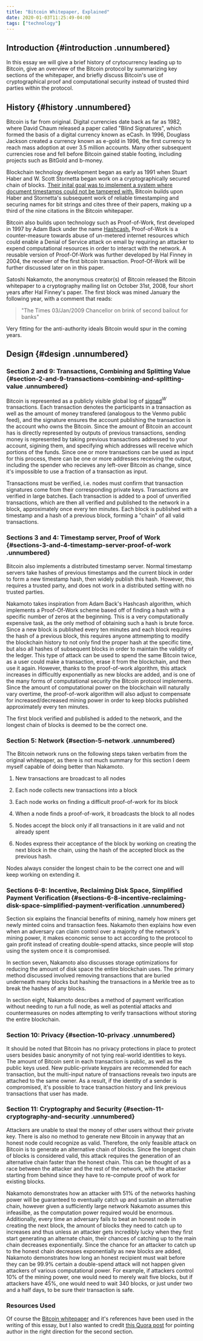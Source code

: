 ```yaml
---
title: "Bitcoin Whitepaper, Explained"
date: 2020-01-03T11:25:49-04:00
tags: ["technology"]
---
```

## Introduction {#introduction .unnumbered}

In this essay we will give a brief history of crytocurrency leading up to
Bitcoin, give an overview of the Bitcoin protocol by summarizing
key sections of the whitepaper, and briefly discuss Bitcoin's use of cryptographical
proof and computational security instead of trusted third parties within
the protocol.

## History {#history .unnumbered}

Bitcoin is far from original. Digital currencies date back as far as
1982, where David Chaum released a paper called \"Blind Signatures\",
which formed the basis of a digital currency known as eCash. In 1996,
Douglass Jackson created a currency known as e-gold in 1996, the first
currency to reach mass adoption at over 3.5 million accounts.
Many other subsequent currencies rose and fell before Bitcoin gained
stable footing, including projects such as BitGold and b-money.

Blockchain technology development began as early as 1991 when Stuart
Haber and W. Scott Stornetta began work on a cryptographically secured
chain of blocks. [Their inital goal was to implement a system where
document timestamps could not be tampered with.](https://link.springer.com/content/pdf/10.1007%2F3-540-38424-3_32.pdf) Bitcoin builds upon
Haber and Stornetta's subsequent work of reliable timestamping and
securing names for bit strings and cites three of their papers,
making up a third of the nine citations in the Bitcoin whitepaper.

Bitcoin also builds upon technology such as Proof-of-Work, first
developed in 1997 by Adam Back under the name [Hashcash.](http://hashcash.org/)
Proof-of-Work is a counter-measure towards abuse of un-metered internet
resources which could enable a Denial of Service attack on email by
requiring an attacker to expend computational resources in order to
interact with the network. A reusable version of Proof-Of-Work was
further developed by Hal Finney in 2004, the receiver of the first
bitcoin transaction. Proof-Of-Work will be further discussed later on in
this paper.

Satoshi Nakamoto, the anonymous creator(s) of Bitcoin released the
Bitcoin whitepaper to a cryptography mailing list on October 31st, 2008,
four short years after Hal Finney's paper. The first block was mined
January the following year, with a comment that reads:


> "The Times 03/Jan/2009 Chancellor on brink of second bailout for banks"

Very fitting for the anti-authority ideals Bitcoin would spur in the coming years.

## Design {#design .unnumbered}

### Section 2 and 9: Transactions, Combining and Splitting Value {#section-2-and-9-transactions-combining-and-splitting-value .unnumbered}

Bitcoin is represented as a publicly visible global log of
[signed](https://en.wikipedia.org/wiki/Digital_signature)$^W$
transactions. Each transaction denotes the participants in a transaction
as well as the amount of money transfered (analogous to the Venmo public
feed), and the signature ensures the account publishing the transaction
is the account who owns the Bitcoin. Since the amount of Bitcoin an
account has is directly represented by outputs of previous transactions,
sending money is represented by taking previous transactions addressed
to your account, sigining them, and specifying which addresses will
receive which portions of the funds. Since one or more transactions can
be used as input for this process, there can be one or more addresses
receiving the output, including the spender who recieves any left-over
Bitcoin as change, since it's impossible to use a fraction of a
transaction as input.

Transactions must be verified, i.e. nodes must confirm that transaction
signatures come from their corresponding private keys. Transactions are
verified in large batches. Each transaction is added to a pool of
unverified transactions, which are then all verified and published to
the network in a block, approximately once every ten minutes. Each block
is published with a timestamp and a hash of a previous block, forming a
"chain" of all valid transactions.

### Sections 3 and 4: Timestamp server, Proof of Work {#sections-3-and-4-timestamp-server-proof-of-work .unnumbered}

Bitcoin also implements a distributed timestamp server. Normal timestamp
servers take hashes of previous timestamps and the current block in
order to form a new timestamp hash, then widely publish this hash.
However, this requires a trusted party, and does not work in a
distributed setting with no trusted parties.

Nakamoto takes inspiration from Adam Back's Hashcash algorithm, which
implements a Proof-Of-Work scheme based off of finding a hash with a
specific number of zeros at the beginning. This is a very
computationally expensive task, as the only method of obtaining such a
hash is brute force. Since a new block is published every ten minutes
and each block requires the hash of a previous block, this requires
anyone attmempting to modify the blockchain history to not only find the
proper hash at the specific time, but also all hashes of subsequent
blocks in order to maintain the validity of the ledger. This type of
attack can be used to spend the same Bitcoin twice, as a user could make
a transaction, erase it from the blockchain, and then use it again.
However, thanks to the proof-of-work algorithm, this attack increases in
difficultly exponentially as new blocks are added, and is one of the
many forms of computational security the Bitcoin protocol implements.
Since the amount of computational power on the blockchain will naturally
vary overtime, the proof-of-work algorithm will also adjust to
compensate for increased/decreased mining power in order to keep blocks
published approximately every ten minutes.

The first block verified and published is added to the network, and the
longest chain of blocks is deemed to be the correct one.

### Section 5: Network {#section-5-network .unnumbered}

The Bitcoin network runs on the following steps taken verbatim from the
original whitepaper, as there is not much summary for this section I
deem myself capable of doing better than Nakamoto.

1.  New transactions are broadcast to all nodes

2.  Each node collects new transactions into a block

3.  Each node works on finding a difficult proof-of-work for its block

4.  When a node finds a proof-of-work, it broadcasts the block to all
    nodes

5.  Nodes accept the block only if all transactions in it are valid and
    not already spent

6.  Nodes express their acceptance of the block by working on creating
    the next block in the chain, using the hash of the accepted block as
    the previous hash.

Nodes always consider the longest chain to be the correct one and will
keep working on extending it.

### Sections 6-8: Incentive, Reclaiming Disk Space, Simplified Payment Verification {#sections-6-8-incentive-reclaiming-disk-space-simplified-payment-verification .unnumbered}

Section six explains the financial benefits of mining, namely how miners get newly minted coins and transaction fees.
Nakamoto then explains how even when an adversary can claim control over a majority of the network's mining power, it makes economic sense to act according to the protocol to gain profit instead of creating double-spend attacks, since people will stop using the system once it is compromised.

In section seven, Nakamoto also discusses storage optimizations for
reducing the amount of disk space the entire blockchain uses. The
primary method discussed involved removing transactions that are buried
underneath many blocks but hashing the transactions in a Merkle tree as
to break the hashes of any blocks.

In section eight, Nakamoto describes a method of payment verification
without needing to run a full node, as well as potential attacks and
countermeasures on nodes attempting to verify transactions without
storing the entire blockchain.

### Section 10: Privacy {#section-10-privacy .unnumbered}

It should be noted that Bitcoin has no privacy protections in place to
protect users besides basic anonymity of not tying real-world identities
to keys. The amount of Bitcoin sent in each transaction is public, as
well as the public keys used. New public-private keypairs are
recommended for each transaction, but the multi-input nature of
transactions reveals two inputs are attached to the same owner. As a
result, if the identity of a sender is compromised, it's possible to
trace transaction history and link previous transactions that user has
made.

### Section 11: Cryptography and Security {#section-11-cryptography-and-security .unnumbered}

Attackers are unable to steal the money of other users without their
private key. There is also no method to generate new Bitcoin in anyway
that an honest node could recognize as valid. Therefore, the only
feasible attack on Bitcoin is to generate an alternative chain of
blocks. Since the longest chain of blocks is considered valid, this
attack requires the generation of an alternative chain faster than the
honest chain. This can be thought of as a race between the attacker and
the rest of the network, with the attacker starting from behind since
they have to re-compute proof of work for existing blocks.

Nakamoto demonstrates how an attacker with $51\%$ of the networks hashing power
will be guaranteed to eventually catch up and sustain an alternative
chain, however given a sufficiently large network Nakamoto assumes this
infeasilbe, as the computation power required would be enormous.
Additionally, every time an adversary fails to beat an honest node in
creating the next block, the amount of blocks they need to catch up to
increases and thus unless an attacker gets incredibly lucky when they
first start generating an alternate chain, their chances of catching up
to the main chain decreases exponentially. Since the chance for an
attacker to catch up to the honest chain decreases exponentially as new
blocks are added, Nakamoto demonstrates how long an honest recipient
must wait before they can be 99.9% certain a double-spend attack will
not happen given attackers of various computational power. For example, if attackers
control 10% of the mining power, one would need to merely wait five
blocks, but if attackers have 45%, one would need to wait 340 blocks,
or just under two and a half days, to be sure their transaction is safe.

### Resources Used

Of course the [Bitcoin whitepaper](https://bitcoin.org/bitcoin.pdf) and it's references have been used in the writing of this essay, but I also wanted to credit [this Quora post](https://www.quora.com/What-came-before-bitcoin) for pointing author in the right direction for the second section.

